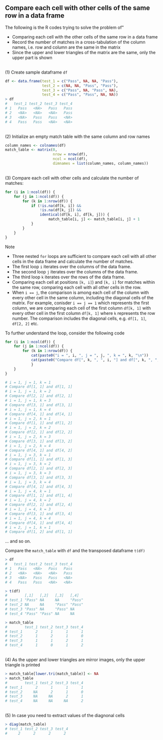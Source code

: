 ## Compare each cell with other cells of the same row in a data frame

The following is the R codes trying to solve the problem of"
- Comparing each cell with the other cells of the same row in a data frame
- Record the number of matches in a cross-tabulation of the column names, i.e. row and column are the same in the matrix
- Since the upper and lower triangles of the matrix are the same, only the upper part is shown  

\
(1) Create sample dataframe `df`
```R
df <- data.frame(test_1 = c("Pass", NA, NA, "Pass"),
                 test_2 = c(NA, NA, "Pass", "Pass"),
                 test_3 = c("Pass", NA, "Pass", NA),
                 test_4 = c("Pass", "Pass", NA, NA))
> df
#   test_1 test_2 test_3 test_4
# 1   Pass   <NA>   Pass   Pass
# 2   <NA>   <NA>   <NA>   Pass
# 3   <NA>   Pass   Pass   <NA>
# 4   Pass   Pass   <NA>   <NA>
```
\
(2) Initialize an empty match table with the same column and row names
```R
column_names <- colnames(df)
match_table <- matrix(0,
                      nrow = nrow(df),
                      ncol = ncol(df),
                      dimnames = list(column_names, column_names))
```
\
(3) Compare each cell with other cells and calculate the number of matches:
```R
for (i in 1:ncol(df)) {
    for (j in 1:ncol(df)) {
        for (k in 1:nrow(df)) {
            if (!is.na(df[k, i]) && 
                !is.na(df[k, j]) &&
                identical(df[k, i], df[k, j])) {
                    match_table[i, j] <- match_table[i, j] + 1
            }
        }
    }
}
```
Note

- Three nested `for` loops are sufficient to compare each cell with all other cells in the data frame and calculate the number of matches.
- The first loop `i` iterates over the columns of the data frame.
- The second loop `j` iterates over the columns of the data frame.
- The third loop `k` iterates over the rows of the data frame.
- Comparing each cell at positions `[k, i]`) and `[k, i]` for matches within the same row, comparing each cell with all other cells in the row.
- When `i == j`, the comparison is among each cell of the column with every other cell in the same column, including the diagonal cells of the matrix. For example, conisder `i == j == 1` which represents the first column, we are comparing each cell of the first column `df[k, 1]` with every other cell in the first column `df[k, 1]` where `k` represents the row number. The comparison includes the diagonal cells, e.g. `df[1, 1]`, `df[2, 2]` etc.

To further understand the loop, consider the following code
```R
for (i in 1:ncol(df)) {
    for (j in 1:ncol(df)) {
        for (k in 1:nrow(df)) {
            cat(paste0("i = ", i, ", j = ", j, ", k = ", k, "\n"))
            cat(paste0("Compare df[", k, ", ", i, "] and df[", k, ", ", j, "] \n"))
            }
    }
}

# i = 1, j = 1, k = 1
# Compare df[1, 1] and df[1, 1] 
# i = 1, j = 1, k = 2
# Compare df[2, 1] and df[2, 1] 
# i = 1, j = 1, k = 3
# Compare df[3, 1] and df[3, 1] 
# i = 1, j = 1, k = 4
# Compare df[4, 1] and df[4, 1] 
# i = 1, j = 2, k = 1
# Compare df[1, 1] and df[1, 2] 
# i = 1, j = 2, k = 2
# Compare df[2, 1] and df[2, 2] 
# i = 1, j = 2, k = 3
# Compare df[3, 1] and df[3, 2] 
# i = 1, j = 2, k = 4
# Compare df[4, 1] and df[4, 2] 
# i = 1, j = 3, k = 1
# Compare df[1, 1] and df[1, 3] 
# i = 1, j = 3, k = 2
# Compare df[2, 1] and df[2, 3] 
# i = 1, j = 3, k = 3
# Compare df[3, 1] and df[3, 3] 
# i = 1, j = 3, k = 4
# Compare df[4, 1] and df[4, 3] 
# i = 1, j = 4, k = 1
# Compare df[1, 1] and df[1, 4] 
# i = 1, j = 4, k = 2
# Compare df[2, 1] and df[2, 4] 
# i = 1, j = 4, k = 3
# Compare df[3, 1] and df[3, 4] 
# i = 1, j = 4, k = 4
# Compare df[4, 1] and df[4, 4] 
# i = 2, j = 1, k = 1
# Compare df[1, 2] and df[1, 1] 
```
... and so on.

Compare the `match_table` with `df` and the transposed dataframe `t(df)`
```R
> df
#   test_1 test_2 test_3 test_4
# 1   Pass   <NA>   Pass   Pass
# 2   <NA>   <NA>   <NA>   Pass
# 3   <NA>   Pass   Pass   <NA>
# 4   Pass   Pass   <NA>   <NA>

> t(df)
#        [,1]   [,2]   [,3]   [,4]  
# test_1 "Pass" NA     NA     "Pass"
# test_2 NA     NA     "Pass" "Pass"
# test_3 "Pass" NA     "Pass" NA    
# test_4 "Pass" "Pass" NA     NA 

> match_table
#        test_1 test_2 test_3 test_4
# test_1      2      1      1      1
# test_2      1      2      1      0
# test_3      1      1      2      1
# test_4      1      0      1      2
```
\
(4) As the upper and lower triangles are mirror images, only the upper triangle is printed
```R
> match_table[lower.tri(match_table)] <- NA
> match_table
#        test_1 test_2 test_3 test_4
# test_1      2      1      1      1
# test_2     NA      2      1      0
# test_3     NA     NA      2      1
# test_4     NA     NA     NA      2
```
\
(5) In case you need to extract values of the diagnonal cells
```R
> diag(match_table)
# test_1 test_2 test_3 test_4 
#     2      2      2      2 
```
